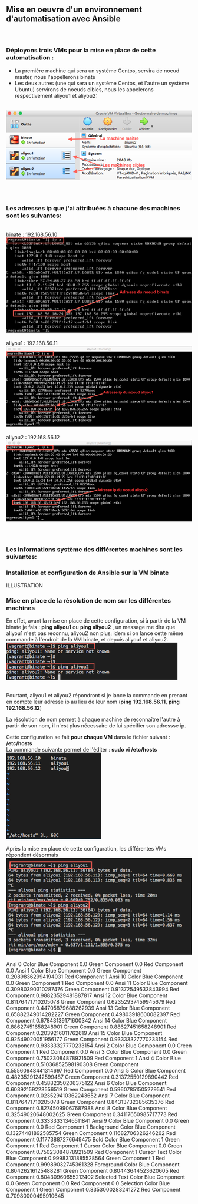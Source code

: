  ## Mise en oeuvre d'un environnement d'automatisation avec Ansible
 
 ### <br /><br /> Déployons trois VMs pour la mise en place de cette automatisation :
 - La première machine qui sera un système Centos, servira de noeud master, nous l'appellerons binate
 - Les deux autres (une qui sera un système Centos, et l'autre un système Ubuntu) servirons de noeuds cibles, nous les appelerons respectivement aliyou1 et aliyou2:
 
<br /><img src="https://raw.githubusercontent.com/abiForSofteam/ANSIBLE/main/VMs.png" />

### <br /><br /> Les adresses ip que j'ai attribuées à chacune des machines sont les suivantes:
<br />binate  : 192.168.56.10
<br /><img src="https://raw.githubusercontent.com/abiForSofteam/ANSIBLE/main/ip_binate.png" />
<br /><br />aliyou1 : 192.168.56.11
<br /><img src="https://raw.githubusercontent.com/abiForSofteam/ANSIBLE/main/ip_aliyou1.png" />
<br /><br />aliyou2 : 192.168.56.12
<br /><img src="https://raw.githubusercontent.com/abiForSofteam/ANSIBLE/main/ip_aliyou2.png" />

### <br /><br /> Les informations système des différentes machines sont les suivantes:


### Installation et configuration de Ansible sur la VM binate
ILLUSTRATION

### Mise en place de la résolution de nom sur les différentes machines
En effet, avant la mise en place de cette configuration, si à partir de la VM binate je fais : **ping aliyou1** ou **ping aliyou2** , un message me dira que aliyou1 n'est pas reconnu, aliyou2 non plus; idem si on lance cette même commande à l'endroit de la VM binate, et depuis aliyou1 et aliyou2.
<br /><img src="https://raw.githubusercontent.com/abiForSofteam/ANSIBLE/main/ping_aliyou1_aliyou2_2.png" />

<br />Pourtant, aliyou1 et aliyou2 répondront si je lance la commande en prenant en compte leur adresse ip au lieu de leur nom (**ping 192.168.56.11**,  **ping 192.168.56.12**)

La résolution de nom permet à chaque machine de reconnaître l'autre à partir de son nom, il n'est plus nécessaire de lui spécifier son adressse ip.

Cette configuration se fait **pour chaque VM** dans le fichier suivant : **/etc/hosts**
<br />La commande suivante permet de l'éditer : **sudo vi /etc/hosts**
<br /><img src="https://raw.githubusercontent.com/abiForSofteam/ANSIBLE/main/hosts.png" />

Après la mise en place de cette configuration, les différentes VMs répondent désormais
<br /><img src="https://raw.githubusercontent.com/abiForSofteam/ANSIBLE/main/ping_aliyou1_aliyou2.png" />

<?xml version="1.0" encoding="UTF-8"?>
<!DOCTYPE plist PUBLIC "-//Apple//DTD PLIST 1.0//EN" "http://www.apple.com/DTDs/PropertyList-1.0.dtd">
<plist version="1.0">
<dict>
	<key>Ansi 0 Color</key>
	<dict>
		<key>Blue Component</key>
		<real>0.0</real>
		<key>Green Component</key>
		<real>0.0</real>
		<key>Red Component</key>
		<real>0.0</real>
	</dict>
	<key>Ansi 1 Color</key>
	<dict>
		<key>Blue Component</key>
		<real>0.0</real>
		<key>Green Component</key>
		<real>0.20898362994194031</real>
		<key>Red Component</key>
		<real>1</real>
	</dict>
	<key>Ansi 10 Color</key>
	<dict>
		<key>Blue Component</key>
		<real>0.0</real>
		<key>Green Component</key>
		<real>1</real>
		<key>Red Component</key>
		<real>0.0</real>
	</dict>
	<key>Ansi 11 Color</key>
	<dict>
		<key>Blue Component</key>
		<real>0.30980390310287476</real>
		<key>Green Component</key>
		<real>0.91372549533843994</real>
		<key>Red Component</key>
		<real>0.98823529481887817</real>
	</dict>
	<key>Ansi 12 Color</key>
	<dict>
		<key>Blue Component</key>
		<real>0.81176471710205078</real>
		<key>Green Component</key>
		<real>0.62352937459945679</real>
		<key>Red Component</key>
		<real>0.44705879688262939</real>
	</dict>
	<key>Ansi 13 Color</key>
	<dict>
		<key>Blue Component</key>
		<real>0.65882349014282227</real>
		<key>Green Component</key>
		<real>0.49803918600082397</real>
		<key>Red Component</key>
		<real>0.67843139171600342</real>
	</dict>
	<key>Ansi 14 Color</key>
	<dict>
		<key>Blue Component</key>
		<real>0.88627451658248901</real>
		<key>Green Component</key>
		<real>0.88627451658248901</real>
		<key>Red Component</key>
		<real>0.2039216011762619</real>
	</dict>
	<key>Ansi 15 Color</key>
	<dict>
		<key>Blue Component</key>
		<real>0.92549020051956177</real>
		<key>Green Component</key>
		<real>0.93333327770233154</real>
		<key>Red Component</key>
		<real>0.93333327770233154</real>
	</dict>
	<key>Ansi 2 Color</key>
	<dict>
		<key>Blue Component</key>
		<real>0.0</real>
		<key>Green Component</key>
		<real>1</real>
		<key>Red Component</key>
		<real>0.0</real>
	</dict>
	<key>Ansi 3 Color</key>
	<dict>
		<key>Blue Component</key>
		<real>0.0</real>
		<key>Green Component</key>
		<real>0.75023084878921509</real>
		<key>Red Component</key>
		<real>1</real>
	</dict>
	<key>Ansi 4 Color</key>
	<dict>
		<key>Blue Component</key>
		<real>0.51036852598190308</real>
		<key>Green Component</key>
		<real>0.55560648441314697</real>
		<key>Red Component</key>
		<real>0.0</real>
	</dict>
	<key>Ansi 5 Color</key>
	<dict>
		<key>Blue Component</key>
		<real>0.48235291242599487</real>
		<key>Green Component</key>
		<real>0.31372550129890442</real>
		<key>Red Component</key>
		<real>0.45882350206375122</real>
	</dict>
	<key>Ansi 6 Color</key>
	<dict>
		<key>Blue Component</key>
		<real>0.60392159223556519</real>
		<key>Green Component</key>
		<real>0.59607851505279541</real>
		<key>Red Component</key>
		<real>0.023529410362243652</real>
	</dict>
	<key>Ansi 7 Color</key>
	<dict>
		<key>Blue Component</key>
		<real>0.81176471710205078</real>
		<key>Green Component</key>
		<real>0.84313732385635376</real>
		<key>Red Component</key>
		<real>0.82745099067687988</real>
	</dict>
	<key>Ansi 8 Color</key>
	<dict>
		<key>Blue Component</key>
		<real>0.32549020648002625</real>
		<key>Green Component</key>
		<real>0.34117650985717773</real>
		<key>Red Component</key>
		<real>0.33333331346511841</real>
	</dict>
	<key>Ansi 9 Color</key>
	<dict>
		<key>Blue Component</key>
		<real>0.0</real>
		<key>Green Component</key>
		<real>0.0</real>
		<key>Red Component</key>
		<real>1</real>
	</dict>
	<key>Background Color</key>
	<dict>
		<key>Blue Component</key>
		<real>0.13274481892585754</real>
		<key>Green Component</key>
		<real>0.11682706326246262</real>
		<key>Red Component</key>
		<real>0.11773887276649475</real>
	</dict>
	<key>Bold Color</key>
	<dict>
		<key>Blue Component</key>
		<real>1</real>
		<key>Green Component</key>
		<real>1</real>
		<key>Red Component</key>
		<real>1</real>
	</dict>
	<key>Cursor Color</key>
	<dict>
		<key>Blue Component</key>
		<real>0.0</real>
		<key>Green Component</key>
		<real>0.75023084878921509</real>
		<key>Red Component</key>
		<real>1</real>
	</dict>
	<key>Cursor Text Color</key>
	<dict>
		<key>Blue Component</key>
		<real>0.99983131885528564</real>
		<key>Green Component</key>
		<real>1</real>
		<key>Red Component</key>
		<real>0.99989032745361328</real>
	</dict>
	<key>Foreground Color</key>
	<dict>
		<key>Blue Component</key>
		<real>0.80426216125488281</real>
		<key>Green Component</key>
		<real>0.80443644523620605</real>
		<key>Red Component</key>
		<real>0.80430960655212402</real>
	</dict>
	<key>Selected Text Color</key>
	<dict>
		<key>Blue Component</key>
		<real>0.0</real>
		<key>Green Component</key>
		<real>0.0</real>
		<key>Red Component</key>
		<real>0.0</real>
	</dict>
	<key>Selection Color</key>
	<dict>
		<key>Blue Component</key>
		<real>1</real>
		<key>Green Component</key>
		<real>0.8353000283241272</real>
		<key>Red Component</key>
		<real>0.70980000495910645</real>
	</dict>
</dict>
</plist>
